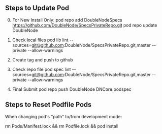 Steps to Update Pod
------------------------
0. For New Install Only:
pod repo add DoubleNodeSpecs https://github.com/DoubleNode/SpecsPrivateRepo.git
pod repo update DoubleNode

1. Check local files
pod lib lint --sources=git@github.com:DoubleNode/SpecsPrivateRepo.git,master --private --allow-warnings

2. Create tag and push to github

3. Check repo file
pod spec lint --sources=git@github.com:DoubleNode/SpecsPrivateRepo.git,master --private --allow-warnings

4. Final Submit
pod repo push DoubleNode DNCore.podspec


Steps to Reset Podfile Pods
--------------------------------
When changing pod's "path" to/from development mode:

rm Pods/Manifest.lock && rm Podfile.lock && pod install
